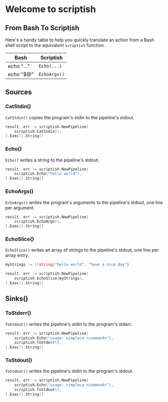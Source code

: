 # Welcome to scriptish

## From Bash To Scriptish

Here's a handy table to help you quickly translate an action from a Bash shell script to the equivalent `scriptish` function.

Bash       | Scriptish
-----------|----------
echo "..." | `Echo(...)`
echo "$@"  | `EchoArgs()`

## Sources

### CatStdin()

`CatStdin()` copies the program's stdin to the pipeline's stdout.

```go
result, err := scriptish.NewPipeline(
    scriptish.CatStdin(),
).Exec().String()
```

### Echo()

`Echo()` writes a string to the pipeline's stdout.

```go
result, err := scriptish.NewPipeline(
    scriptish.Echo("hello world"),
).Exec().String()
```

### EchoArgs()

`EchoArgs()` writes the program's arguments to the pipeline's stdout, one line per argument.

```go
result, err := scriptish.NewPipeline(
    scriptish.EchoArgs(),
).Exec().String()
```

### EchoSlice()

`EchoSlice()` writes an array of strings to the pipeline's stdout, one line per array entry.

```go
myStrings := []string{"hello world", "have a nice day"}

result, err := scriptish.NewPipeline(
    scriptish.EchoSlice(myStrings),
).Exec().String()
```

## Sinks()

### ToStderr()

`ToStdout()` writes the pipeline's stdin to the program's stderr.

```go
result, err := scriptish.NewPipeline(
    scriptish.Echo("usage: simpleca <command>"),
    scriptish.ToStderr(),
).Exec().String()
```

### ToStdout()

`ToStdout()` writes the pipeline's stdin to the program's stdout.

```go
result, err := scriptish.NewPipeline(
    scriptish.Echo("usage: simpleca <command>"),
    scriptish.ToStdout(),
).Exec().String()
```